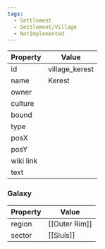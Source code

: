 ```yaml
---
tags:
  - Settlement
  - Settlement/Village
  - NotImplemented
---
```


| Property  | Value          |
| --------- | -------------- |
| id        | village_kerest |
| name      | Kerest         |
| owner     |                |
| culture   |                |
| bound     |                |
| type      |                |
| posX      |                |
| posY      |                |
| wiki link |                |
| text      |                |

### Galaxy
| Property | Value         |
| -------- | ------------- |
| region   | [[Outer Rim]] |
| sector   | [[Sluis]]     |
